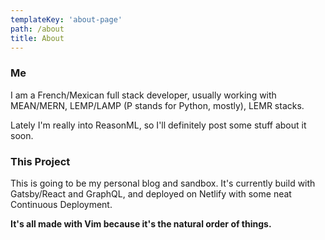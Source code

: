 ```yaml
---
templateKey: 'about-page'
path: /about
title: About
---
```

### Me
I am a French/Mexican full stack developer, usually working with MEAN/MERN, LEMP/LAMP (P stands for Python, mostly), LEMR stacks.

Lately I'm really into ReasonML, so I'll definitely post some stuff
about it soon.

### This Project
This is going to be my personal blog and sandbox. It's currently build
with Gatsby/React and GraphQL, and deployed on Netlify with some neat
Continuous Deployment.

__It's all made with Vim because it's the natural order of things.__
